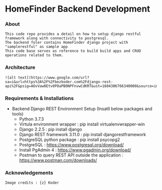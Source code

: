 # HomeFinder Backend Development

### About
	This code repo provides a detail on how to setup django restful framework along with connectivity to postgresql.
	The backend foler contains HomeFinder django project with "samplerestful" as sample app
	This code base serves as reference to build build apps and CRUD operations related to them.

### Architecture

	![alt text](https://www.google.com/url?sa=i&url=https%3A%2F%2Fbezkoder.com%2Fdjango-rest-api%2F&psig=AOvVaw0Etv0P8aPB0NPFnvwCdKRT&ust=1604306766340000&source=images&cd=vfe&ved=0CAIQjRxqFwoTCLDBwc764OwCFQAAAAAdAAAAABAE)
	
### Requirements & Installations
* Backend Django REST Environment Setup (Insatll below packages and tools)
  * Python 3.7.3
  * Virtula environment wrapper : pip install virtualenvwrapper-win
  * Django 2.2.5 : 	pip install django
  * Django REST framework 3.11.0 : pip install djangorestframework
  * PostgreSQL python package : pip install psycopg2
  * PostgreSQL : 	https://www.postgresql.org/download/
  * Install PgAdmin 4 : https://www.pgadmin.org/download/
  * Postman to query REST API outside the application : https://www.postman.com/downloads/

### Acknowledgements
	Image credits : {z} Koder
